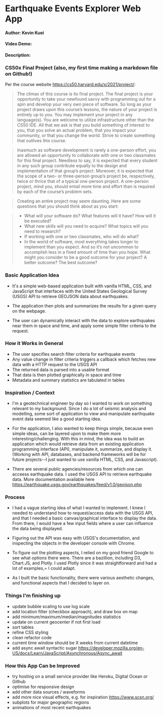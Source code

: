 # Earthquake Events Explorer Web App

#### Author: Kevin Kuei
#### Video Demo: <URL HERE>
#### Description: 

### CS50x Final Project (also, my first time making a markdown file on Github!)

Per the course website <https://cs50.harvard.edu/x/2021/project/>:

>The climax of this course is its final project. The final project is your opportunity to take your newfound savvy with programming out for a spin and develop your very own piece of software. So long as your project draws upon this course’s lessons, the nature of your project is entirely up to you. You may implement your project in any language(s). You are welcome to utilize infrastructure other than the CS50 IDE. All that we ask is that you build something of interest to you, that you solve an actual problem, that you impact your community, or that you change the world. Strive to create something that outlives this course.

>Inasmuch as software development is rarely a one-person effort, you are allowed an opportunity to collaborate with one or two classmates for this final project. Needless to say, it is expected that every student in any such group contribute equally to the design and implementation of that group’s project. Moreover, it is expected that the scope of a two- or three-person group’s project be, respectively, twice or thrice that of a typical one-person project. A one-person project, mind you, should entail more time and effort than is required by each of the course’s problem sets.

>Creating an entire project may seem daunting. Here are some questions that you should think about as you start:

  > * What will your software do? What features will it have? How will it be executed?
  > * What new skills will you need to acquire? What topics will you need to research?
  > * If working with one or two classmates, who will do what?
  > * In the world of software, most everything takes longer to implement than you expect. And so it’s not uncommon to accomplish less in a fixed amount of time than you hope. What might you consider to be a good outcome for your project? A better outcome? The best outcome?


### Basic Application Idea

* It's a simple web-based application built with vanilla HTML, CSS, and JavaScript that interfaces with the United States Geological Survey (USGS) API to retrieve GEOJSON data about earthquakes. 

* The application then plots and summarizes the results for a given query on the webpage. 

* The user can dynamically interact with the data to explore earthquakes near them in space and time, and apply some simple filter criteria to the request.

### How it Works in General

* The user specifies search filter criteria for earthquake events
* Any value change in filter criteria triggers a callback which fetches new data with a HTTP request to the USGS API
* The returned data is parsed into a usable format
* That data is then plotted graphically in space and time
* Metadata and summary statistics are tabulated in tables

### Inspiration / Context

* I'm a geotechnical engineer by day so I wanted to work on something relevant to my background. Since I do a lot of seismic analysis and modelling, some sort of application to view and manipulate earthquake event data seemed like a good starting idea.

* For the application, I also wanted to keep things simple, because even simple ideas, can be layered upon to make them more interesting/challenging. With this in mind, the idea was to build an application which would retrieve data from an existing application programming interface (API), manipulate it, summarize, and display it. (Working with API, databases, and backend frameworks will be for future projects--I just wanted to use vanilla HTML, CSS, and Javascript).

* There are several public agencies/resources from which one can acceess earthquake data. I used the USGS API to retrieve earthquake data. More documentation available here <https://earthquake.usgs.gov/earthquakes/feed/v1.0/geojson.php>

### Process

* I had a vague starting idea of what I wanted to implement. I knew I needed to understand how to request/access data with the USGS API, and that I needed a basic canvas/graphical interface to display the data. From there, I would have a few input fields where a user can influence the data being displayed.

* Figuring out the API was easy with USGS's documentation, and inspecting the objects in the developer console with Chrome. 

* To figure out the plotting aspects, I relied on my good friend Google to see what options there were. There are a bazillion, including D3, Chart.JS, and Plotly. I used Plotly since it was straightforward and had a lot of examples,= I could adapt.

* As I built the basic functionality, there were various aesthetic changes, and functional aspects that I decided to layer on. 


### Things I'm finishing up

* update bubble scaling to use log scale
* add location filter (checkbox approach), and draw box on map
* add minimum/maximum/median/magnitudes statistics
* update on current geocenter if not first load
* sort tables
* refine CSS styling
* clean refactor code
* current time window should be X weeks from current datetime
* add async await syntactic sugar <https://developer.mozilla.org/en-US/docs/Learn/JavaScript/Asynchronous/Async_await>


### How this App Can be Improved 

* try hosting on a small service provider like Heroku, Digital Ocean or Github
* optimise for responsive design
* add other data sources / waveforms
* add more nice visual effects, e.g. for inspiration <https://www.scsn.org/>
* subplots for major geographic regions
* animations of most recent earthquakes
